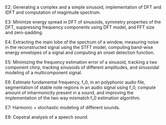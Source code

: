 E2: Generating a complex and a simple sinusoid, implementation of DFT and IDFT and computation of magintude spectrum.

E3: Minimize energy spread in DFT of sinusoids, symmetry properties of the DFT, suppressing frequency components using DFT model, and FFT size and zero-padding.

E4: Extracting the main lobe of the spectrum of a window, measuring noise in the reconstructed signal using the STFT model, computing band-wise energy envelopes of a signal and computing an onset detection function.

E5: Minimizing the frequency estimation error of a sinusoid, tracking a two component chirp, tracking sinusoids of different amplitudes, and sinusoidal modeling of a multicomponent signal.

E6: Estimate fundamental frequency, f_0, in an polyphonic audio file, segmentation of stable note regions in an audio signal using f_0, compute amount of inharmonicity present in a sound, and improving the implementation of the two way mismatch f_0 estimation algorithm.

E7: Harmonic + stochastic modeling of different sounds.

E8: Cepstral analysis of a speech sound.
